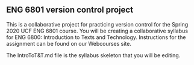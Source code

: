 ## ENG 6801 version control project
This is a collaborative project for practicing version control for the Spring 2020 UCF ENG 6801 course. 
You will be creating a collaborative syllabus for ENG 6800: Introduction to Texts and Technology.
Instructions for the assignment can be found on our Webcourses site.

The IntroToT&T.md file is the syllabus skeleton that you will be editing.
